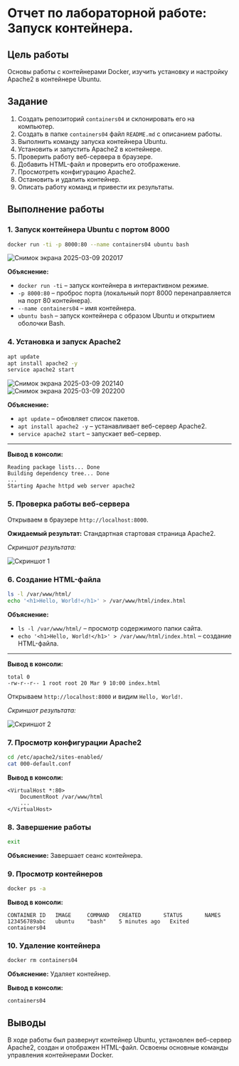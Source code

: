 # Отчет по лабораторной работе: Запуск контейнера.

## Цель работы
Основы работы с контейнерами Docker, изучить установку и настройку Apache2 в контейнере Ubuntu.

## Задание
1. Создать репозиторий `containers04` и склонировать его на компьютер.
2. Создать в папке `containers04` файл `README.md` с описанием работы.
3. Выполнить команду запуска контейнера Ubuntu.
4. Установить и запустить Apache2 в контейнере.
5. Проверить работу веб-сервера в браузере.
6. Добавить HTML-файл и проверить его отображение.
7. Просмотреть конфигурацию Apache2.
8. Остановить и удалить контейнер.
9. Описать работу команд и привести их результаты.

## Выполнение работы

### 1. Запуск контейнера Ubuntu с портом 8000
```sh
docker run -ti -p 8000:80 --name containers04 ubuntu bash
```
![Снимок экрана 2025-03-09 202017](https://github.com/user-attachments/assets/87958fb5-7a8c-4357-9917-0c09554a84b1)

**Объяснение:** 
- `docker run -ti` – запуск контейнера в интерактивном режиме.
- `-p 8000:80` – проброс порта (локальный порт 8000 перенаправляется на порт 80 контейнера).
- `--name containers04` – имя контейнера.
- `ubuntu bash` – запуск контейнера с образом Ubuntu и открытием оболочки Bash.

### 4. Установка и запуск Apache2
```sh
apt update
apt install apache2 -y
service apache2 start
```
![Снимок экрана 2025-03-09 202140](https://github.com/user-attachments/assets/fcb79149-c2f7-46de-ab0d-90853668d907)
![Снимок экрана 2025-03-09 202200](https://github.com/user-attachments/assets/2ac76c5a-b988-4c4b-b629-cf440aaa55d6)

**Объяснение:** 
- `apt update` – обновляет список пакетов.
- `apt install apache2 -y` – устанавливает веб-сервер Apache2.
- `service apache2 start` – запускает веб-сервер.

---
**Вывод в консоли:**
```
Reading package lists... Done
Building dependency tree... Done
...
Starting Apache httpd web server apache2
```

### 5. Проверка работы веб-сервера
Открываем в браузере `http://localhost:8000`.

**Ожидаемый результат:** Стандартная стартовая страница Apache2.

_Скриншот результата:_

![Скриншот 1](screenshot1.png)

### 6. Создание HTML-файла
```sh
ls -l /var/www/html/
echo '<h1>Hello, World!</h1>' > /var/www/html/index.html
```
**Объяснение:**
- `ls -l /var/www/html/` – просмотр содержимого папки сайта.
- `echo '<h1>Hello, World!</h1>' > /var/www/html/index.html` – создание HTML-файла.

---
**Вывод в консоли:**
```
total 0
-rw-r--r-- 1 root root 20 Mar 9 10:00 index.html
```

Открываем `http://localhost:8000` и видим `Hello, World!`.

_Скриншот результата:_

![Скриншот 2](screenshot2.png)

### 7. Просмотр конфигурации Apache2
```sh
cd /etc/apache2/sites-enabled/
cat 000-default.conf
```
**Вывод в консоли:**
```
<VirtualHost *:80>
    DocumentRoot /var/www/html
    ...
</VirtualHost>
```

### 8. Завершение работы
```sh
exit
```
**Объяснение:** Завершает сеанс контейнера.

### 9. Просмотр контейнеров
```sh
docker ps -a
```
**Вывод в консоли:**
```
CONTAINER ID   IMAGE     COMMAND   CREATED       STATUS       NAMES
123456789abc   ubuntu    "bash"    5 minutes ago   Exited       containers04
```

### 10. Удаление контейнера
```sh
docker rm containers04
```
**Объяснение:** Удаляет контейнер.

**Вывод в консоли:**
```
containers04
```

## Выводы
В ходе работы был развернут контейнер Ubuntu, установлен веб-сервер Apache2, создан и отображен HTML-файл. Освоены основные команды управления контейнерами Docker.
